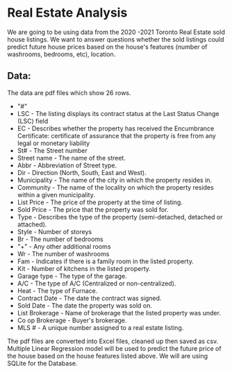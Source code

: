 # Real Estate Analysis
We are going to be using data from the 2020 -2021 Toronto Real Estate sold house listings.  We want to answer questions whether the sold listings could predict future house prices based on the house's features (number of washrooms, bedrooms, etc), location.  


## Data:
The data are pdf files which show 26 rows.
* "#" 
* LSC - The listing displays its contract status at the Last Status Change (LSC) field
* EC - Describes whether the property has received the Encumbrance Certificate: certificate of assurance that the property is free from any legal or monetary liability
* St# - The Street number
* Street name - The name of the street.
* Abbr - Abbreviation of Street type.
* Dir - Direction (North, South, East and West).
* Municipality - The name of the city in which the property resides in.
* Community - The name of the locality on which the property resides within a given municipality.
* List Price - The price of the property at the time of listing.
* Sold Price - The price that the property was sold for.
* Type - Describes the type of the property (semi-detached, detached or attached).
* Style - Number of storeys 
* Br - The number of bedrooms 
* "+" - Any other additional rooms
* Wr - The number of washrooms 
* Fam - Indicates if there is a family room in the listed property.
* Kit - Number of kitchens in the listed property.
* Garage type - The type of the garage.
* A/C - The type of A/C (Centralized or non-centralized).
* Heat - The type of Furnace.
* Contract Date - The date the contract was signed.
* Sold Date - The date the property was sold on.
* List Brokerage - Name of brokerage that the listed property was under.
* Co op Brokerage - Buyer's brokerage.
* MLS # - A unique number assigned to a real estate listing.

The pdf files are converted into Excel files, cleaned up then saved as csv.  
Multiple Linear Regression model will be used to predict the future price of the house based on the house features listed above.
We will are using SQLite for the Database.  

